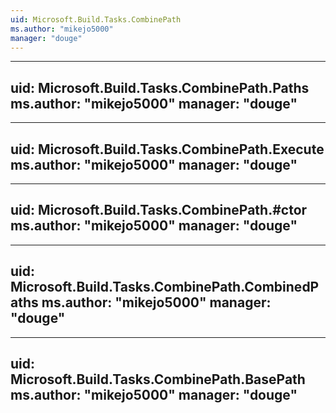 ```yaml
---
uid: Microsoft.Build.Tasks.CombinePath
ms.author: "mikejo5000"
manager: "douge"
---
```


---
uid: Microsoft.Build.Tasks.CombinePath.Paths
ms.author: "mikejo5000"
manager: "douge"
---

---
uid: Microsoft.Build.Tasks.CombinePath.Execute
ms.author: "mikejo5000"
manager: "douge"
---

---
uid: Microsoft.Build.Tasks.CombinePath.#ctor
ms.author: "mikejo5000"
manager: "douge"
---

---
uid: Microsoft.Build.Tasks.CombinePath.CombinedPaths
ms.author: "mikejo5000"
manager: "douge"
---

---
uid: Microsoft.Build.Tasks.CombinePath.BasePath
ms.author: "mikejo5000"
manager: "douge"
---
